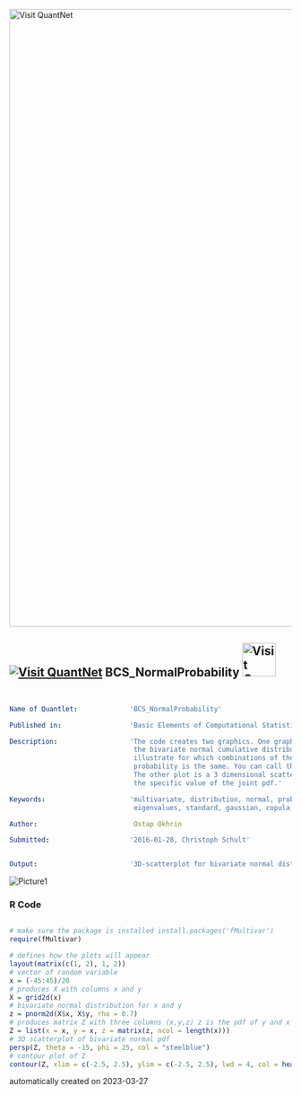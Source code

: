 [<img src="https://github.com/QuantLet/Styleguide-and-FAQ/blob/master/pictures/banner.png" width="1100" alt="Visit QuantNet">](http://quantlet.de/)

## [<img src="https://github.com/QuantLet/Styleguide-and-FAQ/blob/master/pictures/qloqo.png" alt="Visit QuantNet">](http://quantlet.de/) **BCS_NormalProbability** [<img src="https://github.com/QuantLet/Styleguide-and-FAQ/blob/master/pictures/QN2.png" width="60" alt="Visit QuantNet 2.0">](http://quantlet.de/)

```yaml


Name of Quantlet:             'BCS_NormalProbability'

Published in:                 'Basic Elements of Computational Statistics'

Description:                  'The code creates two graphics. One graphic is a scatterplot of
                               the bivariate normal cumulative distribution. Contours are plotted to
                               illustrate for which combinations of the two variables the
                               probability is the same. You can call them alo isolines.
                               The other plot is a 3 dimensional scatterplot, which shows
                               the specific value of the joint pdf.'

Keywords:                     'multivariate, distribution, normal, probability, cdf, contour, 
                               eigenvalues, standard, gaussian, copula, gaussian'

Author:                        Ostap Okhrin

Submitted:                    '2016-01-28, Christoph Schult'


Output:                       '3D-scatterplot for bivariate normal distribution and contour plot.'

```

![Picture1](BCS_NormalProbability.png)

### R Code
```r

# make sure the package is installed install.packages('fMultivar')
require(fMultivar)

# defines how the plots will appear
layout(matrix(c(1, 2), 1, 2))
# vector of random variable
x = (-45:45)/20
# produces X with columns x and y
X = grid2d(x)
# bivariate normal distribution for x and y
z = pnorm2d(X$x, X$y, rho = 0.7)
# produces matrix Z with three columns (x,y,z) z is the pdf of y and x
Z = list(x = x, y = x, z = matrix(z, ncol = length(x)))
# 3D scatterplot of bivariate normal pdf
persp(Z, theta = -15, phi = 25, col = "steelblue")
# contour plot of Z
contour(Z, xlim = c(-2.5, 2.5), ylim = c(-2.5, 2.5), lwd = 4, col = heat.colors(80), nlevels = 10, cex.axis = 1.5, labcex = 1.7)
```

automatically created on 2023-03-27